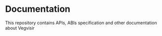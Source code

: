 # Documentation
This repository contains APIs, ABIs specification and other documentation about Vegvisir
